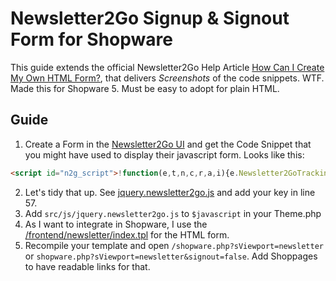 # Newsletter2Go Signup & Signout Form for Shopware

This guide extends the official Newsletter2Go Help Article [How Can I Create My Own HTML Form?](https://help.newsletter2go.com/automation/forms/how-can-i-create-an-own-html-form.html), that delivers *Screenshots* of the code snippets. WTF.
Made this for Shopware 5. Must be easy to adopt for plain HTML.

## Guide

1. Create a Form in the [Newsletter2Go UI](https://ui.newsletter2go.com/forms) and get the Code Snippet that you might have used to display their javascript form. Looks like this: 
  ```html
  <script id="n2g_script">!function(e,t,n,c,r,a,i){e.Newsletter2GoTrackingObject=r,e[r]=e[r]||function(){(e[r].q=e[r].q||[]).push(arguments)},e[r].l=1*new Date,a=t.createElement(n),i=t.getElementsByTagName(n)[0],a.async=1,a.src=c,i.parentNode.insertBefore(a,i)}(window,document,"script","https://static.newsletter2go.com/utils.js","n2g");var config = {"container": {"type": "div","class": "","style": ""},"row": {"type": "div","class": "","style": "margin-top: 15px;"},"columnLeft": {"type": "div","class": "","style": ""},"columnRight": {"type": "div","class": "","style": ""},"label": {"type": "label","class": "","style": ""}};n2g('create', 'xxxxxxxx-xxxxxxxx-xxx');n2g('subscribe:createForm', config);</script>
  ```
2. Let's tidy that up. See [jquery.newsletter2go.js](/frontend/_public/src/js/jquery.newsletter2go.js) and add your key in line 57.
3. Add `src/js/jquery.newsletter2go.js` to `$javascript` in your Theme.php
4. As I want to integrate in Shopware, I use the [/frontend/newsletter/index.tpl](/frontend/newsletter/index.tpl) for the HTML form.
5. Recompile your template and open `/shopware.php?sViewport=newsletter` or `shopware.php?sViewport=newsletter&signout=false`. Add Shoppages to have readable links for that.